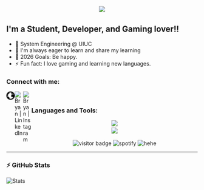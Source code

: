 <p align="center"> 
  <img src="https://readme-typing-svg.demolab.com?font=Fira+Code&pause=1000&random=false&width=435&lines=Hi%2C+I+am+Bryan+Chen." />
</p>


## I'm a Student, Developer, and Gaming lover!!

- 🔭 System Engineering @ UIUC
- 👯 I'm always eager to learn and share my learning
- 🥅 2026 Goals: Be happy.
- ⚡ Fun fact: I love gaming and learning new languages.


### Connect with me:

[<img align="left" alt="Bryan | Medium" width="22px" src="https://raw.githubusercontent.com/iconic/open-iconic/master/svg/globe.svg" />](http://bryanheinchen.me)
[<img align="left" alt="Bryan | LinkedIn" width="22px" src="https://cdn.jsdelivr.net/npm/simple-icons@v3/icons/linkedin.svg" />](https://linkedin.com/in/bryanheinchen)
[<img align="left" alt="Bryan | Instagram" width="22px" src="https://cdn.jsdelivr.net/npm/simple-icons@v3/icons/instagram.svg" />](https://www.instagram.com/itz_heingonewild/)

<br />

### Languages and Tools:
<p align="center">
  <a href="https://skillicons.dev">
    <img src="https://skillicons.dev/icons?i=nodejs,js,html,python,java,github,arduino,autocad,discord,eclipse,git,docker,raspberrypi,r" />
  </a>
  </br>
   <a href="https://open.spotify.com/user/roaringdantdm12">
        <img src="https://img.shields.io/badge/Spotify-1ED760?&style=for-the-badge&logo=spotify&logoColor=white" />
    </a>
  
</p>

<p align="center">
  <img alt="visitor badge" src="https://visitor-badge.laobi.icu/badge?page_id=H4CK3RG0D.visitor-badge" />
  <img alt="spotify" src="https://img.shields.io/badge/listening%20to-Baptized%20In%20Fear%20by%20The%20Weeknd-1DB954" />
  <img alt="hehe" src="https://img.shields.io/badge/A+%20-yes%20pls-FFC0CB" />
</p>


---
### :zap: GitHub Stats
![Stats](https://github-readme-stats-git-masterrstaa-rickstaa.vercel.app/api?username=H4CK3RG0D)
<!--  [![Top Langs](https://github-readme-stats.vercel.app/api/top-langs/?username=H4CK3RG0D&layout=donut)](https://github.com/anuraghazra/github-readme-stats) -->
